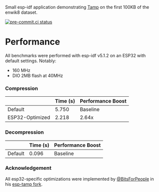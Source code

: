 Small esp-idf application demonstrating [Tamp](https://github.com/BrianPugh/tamp) on the first 100KB of the enwik8 dataset.

[![pre-commit.ci status](https://results.pre-commit.ci/badge/github/BrianPugh/esp-tamp-demo/main.svg)](https://results.pre-commit.ci/latest/github/BrianPugh/esp-tamp-demo/main)

# Performance
All benchmarks were performed with esp-idf v5.1.2 on an ESP32 with default settings. Notably:

* 160 MHz
* DIO 2MB flash at 40MHz

### Compression

|                 | Time (s) | Performance Boost |
|-----------------|----------|-------------------|
| Default         | 5.750    | Baseline          |
| ESP32-Optimized | 2.218    | 2.64x             |

### Decompression

|                 | Time (s) | Performance Boost |
|-----------------|----------|-------------------|
| Default         | 0.096    | Baseline          |


### Acknowledgement
All esp32-specific optimizations were implemented by [@BitsForPeople](https://github.com/BitsForPeople) in his [esp-tamp fork](https://github.com/BitsForPeople/esp-tamp/tree/main).
